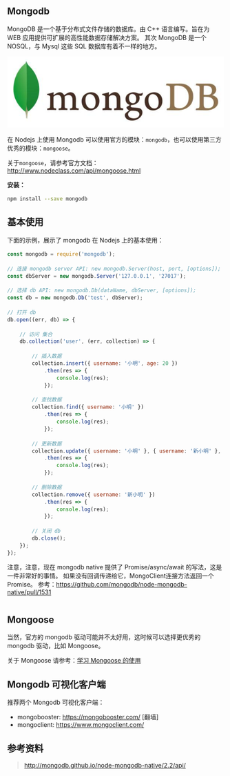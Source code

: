 
## Mongodb
MongoDB 是一个基于分布式文件存储的数据库。由 C++ 语言编写。旨在为 WEB 应用提供可扩展的高性能数据存储解决方案。
其次 MongoDB 是一个 NOSQL，与 Mysql 这些 SQL 数据库有着不一样的地方。

![](../../../resource/mongodb.jpg)

在 Nodejs 上使用 Mongodb 可以使用官方的模块：`mongodb`，也可以使用第三方优秀的模块：`mongoose`。

关于`mongoose`，请参考官方文档：http://www.nodeclass.com/api/mongoose.html

**安装：**

```bash
npm install --save mongodb
```

## 基本使用
下面的示例，展示了 mongodb 在 Nodejs 上的基本使用：

```js
const mongodb = require('mongodb');

// 连接 mongodb server API: new mongodb.Server(host, port, [options]);
const dbServer = new mongodb.Server('127.0.0.1', '27017');

// 选择 db API: new mongodb.Db(dataName, dbServer, [options]);
const db = new mongodb.Db('test', dbServer);

// 打开 db
db.open((err, db) => {

    // 访问 集合
    db.collection('user', (err, collection) => {

        // 插入数据
        collection.insert({ username: '小明', age: 20 })
            .then(res => {
                console.log(res);
            });

        // 查找数据
        collection.find({ username: '小明' })
            .then(res => {
                console.log(res);
            });

        // 更新数据
        collection.update({ username: '小明' }, { username: '新小明' }, { upsert: true })
            .then(res => {
                console.log(res);
            });

        // 删除数据
        collection.remove({ username: '新小明' })
            .then(res => {
                console.log(res);
            });

        // 关闭 db
        db.close();
    });
});
```

注意，注意，现在 mongodb native 提供了 Promise/async/await 的写法，这是一件非常好的事情。
如果没有回调传递给它，MongoClient连接方法返回一个Promise。
参考：https://github.com/mongodb/node-mongodb-native/pull/1531

```js

```

## Mongoose
当然，官方的 mongodb 驱动可能并不太好用，这时候可以选择更优秀的 mongodb 驱动，比如 Mongoose。

关于 Mongoose 请参考：[学习 Mongoose 的使用](http://me.lizhooh.com/2017/04/08/MongoDB/%E5%AD%A6%E4%B9%A0%20Mongoose%20%E7%9A%84%E4%BD%BF%E7%94%A8%20/)

## Mongodb 可视化客户端

推荐两个 Mongodb 可视化客户端：
- mongobooster:  https://mongobooster.com/ [翻墙]
- mongoclient:  https://www.mongoclient.com/


## 参考资料
> http://mongodb.github.io/node-mongodb-native/2.2/api/
